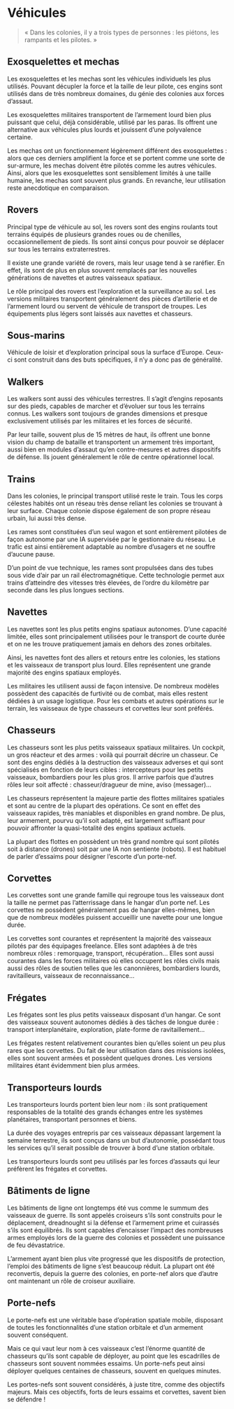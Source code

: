 # Véhicules

> « Dans les colonies, il y a trois types de personnes : les piétons, les rampants et les pilotes. »


## Exosquelettes et mechas
Les exosquelettes et les mechas sont les véhicules individuels les plus utilisés. Pouvant décupler la force et la taille de leur pilote, ces engins sont utilisés dans de très nombreux domaines, du génie des colonies aux forces d’assaut.

Les exosquelettes militaires transportent de l’armement lourd bien plus puissant que celui, déjà considérable, utilisé par les paras. Ils offrent une alternative aux véhicules plus lourds et jouissent d’une polyvalence certaine.

Les mechas ont un fonctionnement légèrement différent des exosquelettes : alors que ces derniers amplifient la force et se portent comme une sorte de sur-armure, les mechas doivent être pilotés comme les autres véhicules. Ainsi, alors que les exosquelettes sont sensiblement limités à une taille humaine, les mechas sont souvent plus grands. En revanche, leur utilisation reste anecdotique en comparaison.

## Rovers
Principal type de véhicule au sol, les rovers sont des engins roulants tout terrains équipés de plusieurs grandes roues ou de chenilles, occasionnellement de pieds. Ils sont ainsi con&ccedil;us pour pouvoir se déplacer sur tous les terrains extraterrestres.

Il existe une grande variété de rovers, mais leur usage tend à se raréfier. En effet, ils sont de plus en plus souvent remplacés par les nouvelles générations de navettes et autres vaisseaux spatiaux.

Le rôle principal des rovers est l’exploration et la surveillance au sol. Les versions militaires transportent généralement des pièces d’artillerie et de l’armement lourd ou servent de véhicule de transport de troupes. Les équipements plus légers sont laissés aux navettes et chasseurs.

## Sous-marins
Véhicule de loisir et d’exploration principal sous la surface d’Europe. Ceux-ci sont construit dans des buts spécifiques, il n’y a donc pas de généralité.

## Walkers
Les walkers sont aussi des véhicules terrestres. Il s’agit d’engins reposants sur des pieds, capables de marcher et d’évoluer sur tous les terrains connus. Les walkers sont toujours de grandes dimensions et presque exclusivement utilisés par les militaires et les forces de sécurité.

Par leur taille, souvent plus de 15 mètres de haut, ils offrent une bonne vision du champ de bataille et transportent un armement très important, aussi bien en modules d’assaut qu’en contre-mesures et autres dispositifs de défense. Ils jouent généralement le rôle de centre opérationnel local.

## Trains
Dans les colonies, le principal transport utilisé reste le train. Tous les corps célestes habités ont un réseau très dense reliant les colonies se trouvant à leur surface. Chaque colonie dispose également de son propre réseau urbain, lui aussi très dense.

Les rames sont constituées d’un seul wagon et sont entièrement pilotées de fa&ccedil;on autonome par une IA supervisée par le gestionnaire du réseau. Le trafic est ainsi entièrement adaptable au nombre d’usagers et ne souffre d’aucune pause.

D’un point de vue technique, les rames sont propulsées dans des tubes sous vide d’air par un rail électromagnétique. Cette technologie permet aux trains d’atteindre des vitesses très élevées, de l’ordre du kilomètre par seconde dans les plus longues sections.

## Navettes
Les navettes sont les plus petits engins spatiaux autonomes. D’une capacité limitée, elles sont principalement utilisées pour le transport de courte durée et on ne les trouve pratiquement jamais en dehors des zones orbitales.

Ainsi, les navettes font des allers et retours entre les colonies, les stations et les vaisseaux de transport plus lourd. Elles représentent une grande majorité des engins spatiaux employés.

Les militaires les utilisent aussi de fa&ccedil;on intensive. De nombreux modèles possèdent des capacités de furtivité ou de combat, mais elles restent dédiées à un usage logistique. Pour les combats et autres opérations sur le terrain, les vaisseaux de type chasseurs et corvettes leur sont préférés.

## Chasseurs
Les chasseurs sont les plus petits vaisseaux spatiaux militaires. Un cockpit, un gros réacteur et des armes : voilà qui pourrait décrire un chasseur. Ce sont des engins dédiés à la destruction des vaisseaux adverses et qui sont spécialisés en fonction de leurs cibles : intercepteurs pour les petits vaisseaux, bombardiers pour les plus gros. Il arrive parfois que d’autres rôles leur soit affecté : chasseur/dragueur de mine, aviso (messager)…

Les chasseurs représentent la majeure partie des flottes militaires spatiales et sont au centre de la plupart des opérations. Ce sont en effet des vaisseaux rapides, très maniables et disponibles en grand nombre. De plus, leur armement, pourvu qu’il soit adapté, est largement suffisant pour pouvoir affronter la quasi-totalité des engins spatiaux actuels.

La plupart des flottes en possèdent un très grand nombre qui sont pilotés soit à distance (drones) soit par une IA non sentiente (robots). Il est habituel de parler d’essaims pour désigner l’escorte d’un porte-nef.

## Corvettes
Les corvettes sont une grande famille qui regroupe tous les vaisseaux dont la taille ne permet pas l’atterrissage dans le hangar d’un porte nef. Les corvettes ne possèdent généralement pas de hangar elles-mêmes, bien que de nombreux modèles puissent accueillir une navette pour une longue durée.

Les corvettes sont courantes et représentent la majorité des vaisseaux pilotés par des équipages freelance. Elles sont adaptées à de très nombreux rôles : remorquage, transport, récupération… Elles sont aussi courantes dans les forces militaires où elles occupent les rôles civils mais aussi des rôles de soutien telles que les canonnières, bombardiers lourds, ravitailleurs, vaisseaux de reconnaissance…

## Frégates
Les frégates sont les plus petits vaisseaux disposant d’un hangar. Ce sont des vaisseaux souvent autonomes dédiés à des tâches de longue durée : transport interplanétaire, exploration, plate-forme de ravitaillement…

Les frégates restent relativement courantes bien qu’elles soient un peu plus rares que les corvettes. Du fait de leur utilisation dans des missions isolées, elles sont souvent armées et possèdent quelques drones. Les versions militaires étant évidemment bien plus armées.

## Transporteurs lourds
Les transporteurs lourds portent bien leur nom : ils sont pratiquement responsables de la totalité des grands échanges entre les systèmes planétaires, transportant personnes et biens.

La durée des voyages entrepris par ces vaisseaux dépassant largement la semaine terrestre, ils sont con&ccedil;us dans un but d’autonomie, possédant tous les services qu’il serait possible de trouver à bord d’une station orbitale.

Les transporteurs lourds sont peu utilisés par les forces d’assauts qui leur préfèrent les frégates et corvettes.

## Bâtiments de ligne
Les bâtiments de ligne ont longtemps été vus comme le summum des vaisseaux de guerre. Ils sont appelés croiseurs s’ils sont construits pour le déplacement, dreadnought si la défense et l’armement prime et cuirassés s’ils sont équilibrés. Ils sont capables d’encaisser l’impact des nombreuses armes employés lors de la guerre des colonies et possèdent une puissance de feu dévastatrice.

L’armement ayant bien plus vite progressé que les dispositifs de protection, l’emploi des bâtiments de ligne s’est beaucoup réduit. La plupart ont été reconvertis, depuis la guerre des colonies, en porte-nef alors que d’autre ont maintenant un rôle de croiseur auxiliaire.

## Porte-nefs
Le porte-nefs est une véritable base d’opération spatiale mobile, disposant de toutes les fonctionnalités d’une station orbitale et d’un armement souvent conséquent.

Mais ce qui vaut leur nom à ces vaisseaux c’est l’énorme quantité de chasseurs qu’ils sont capable de déployer, au point que les escadrilles de chasseurs sont souvent nommées essaims. Un porte-nefs peut ainsi déployer quelques centaines de chasseurs, souvent en quelques minutes.

Les portes-nefs sont souvent considérés, à juste titre, comme des objectifs majeurs. Mais ces objectifs, forts de leurs essaims et corvettes, savent bien se défendre !